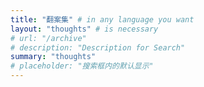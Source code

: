 ```yaml
---
title: "翻案集" # in any language you want
layout: "thoughts" # is necessary
# url: "/archive"
# description: "Description for Search"
summary: "thoughts"
# placeholder: "搜索框内的默认显示"
---
```


